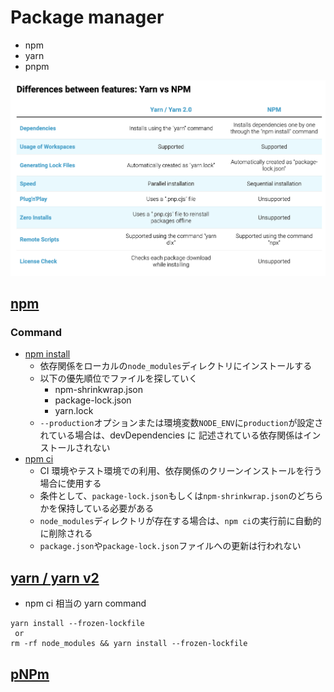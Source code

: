 # Package manager
- npm
- yarn
- pnpm

![npm vs yarn](https://raw.githubusercontent.com/hiromaily/documents/main/images/yarn-npm.png 'npm vs yarn')

## [npm](https://www.npmjs.com/)

### Command

- [npm install](https://docs.npmjs.com/cli/v8/commands/npm-install)
  - 依存関係をローカルの`node_modules`ディレクトリにインストールする
  - 以下の優先順位でファイルを探していく
    - npm-shrinkwrap.json
    - package-lock.json
    - yarn.lock
  - `--production`オプションまたは環境変数`NODE_ENV`に`production`が設定されている場合は、devDependencies に
    記述されている依存関係はインストールされない
- [npm ci](https://docs.npmjs.com/cli/v8/commands/npm-ci)
  - CI 環境やテスト環境での利用、依存関係のクリーンインストールを行う場合に使用する
  - 条件として、`package-lock.json`もしくは`npm-shrinkwrap.json`のどちらかを保持している必要がある
  - `node_modules`ディレクトリが存在する場合は、`npm ci`の実行前に自動的に削除される
  - `package.json`や`package-lock.json`ファイルへの更新は行われない

## [yarn / yarn v2](https://yarnpkg.com/)

- npm ci 相当の yarn command

```
yarn install --frozen-lockfile
 or
rm -rf node_modules && yarn install --frozen-lockfile
```

## [pNPm](https://pnpm.io/)